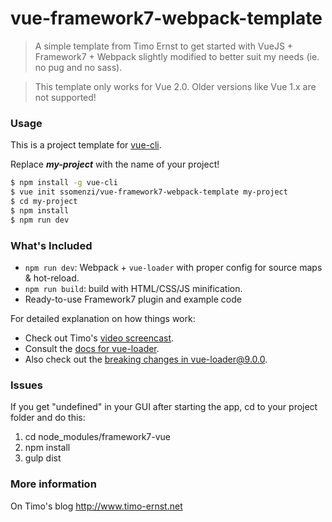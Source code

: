 # vue-framework7-webpack-template

> A simple template from Timo Ernst to get started with VueJS + Framework7 + Webpack slightly modified to better
suit my needs (ie. no pug and no sass).

> This template only works for Vue 2.0. Older versions like Vue 1.x are not supported!

### Usage

This is a project template for [vue-cli](https://github.com/vuejs/vue-cli).

Replace ***my-project*** with the name of your project!

``` bash
$ npm install -g vue-cli
$ vue init ssomenzi/vue-framework7-webpack-template my-project
$ cd my-project
$ npm install
$ npm run dev
```

### What's Included

- `npm run dev`: Webpack + `vue-loader` with proper config for source maps & hot-reload.
- `npm run build`: build with HTML/CSS/JS minification.
- Ready-to-use Framework7 plugin and example code

For detailed explanation on how things work:
- Check out Timo's [video screencast](https://www.timo-ernst.net/blog/2016/11/13/how-to-get-started-with-framework7-vuejs-and-webpack).
- Consult the [docs for vue-loader](http://vuejs.github.io/vue-loader).
- Also check out the [breaking changes in vue-loader@9.0.0](https://github.com/vuejs/vue-loader/releases/tag/v9.0.0).

### Issues

If you get "undefined" in your GUI after starting the app, cd to your project folder and do this:

1. cd node_modules/framework7-vue
2. npm install
3. gulp dist

### More information

On Timo's blog http://www.timo-ernst.net
